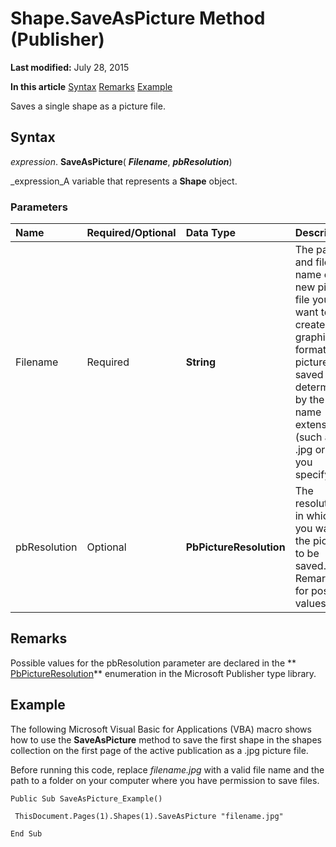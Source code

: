 
# Shape.SaveAsPicture Method (Publisher)

 **Last modified:** July 28, 2015

 **In this article**
 [Syntax](#sectionSection0)
 [Remarks](#sectionSection1)
 [Example](#sectionSection2)


Saves a single shape as a picture file.


## Syntax
<a name="sectionSection0"> </a>

 _expression_. **SaveAsPicture**( **_Filename_**,  **_pbResolution_**)

 _expression_A variable that represents a  **Shape** object.


### Parameters



|**Name**|**Required/Optional**|**Data Type**|**Description**|
|:-----|:-----|:-----|:-----|
|Filename|Required| **String**|The path and file name of the new picture file you want to create. The graphics format the picture is saved in is determined by the file name extension (such as .jpg or .gif) you specify.|
|pbResolution|Optional| **PbPictureResolution**|The resolution in which you want the picture to be saved. See Remarks for possible values.|

## Remarks
<a name="sectionSection1"> </a>

Possible values for the pbResolution parameter are declared in the  ** [PbPictureResolution](91e32ccf-60bc-f263-795e-0e614c7e7144.md)** enumeration in the Microsoft Publisher type library.


## Example
<a name="sectionSection2"> </a>

The following Microsoft Visual Basic for Applications (VBA) macro shows how to use the  **SaveAsPicture** method to save the first shape in the shapes collection on the first page of the active publication as a .jpg picture file.

Before running this code, replace  _filename.jpg_ with a valid file name and the path to a folder on your computer where you have permission to save files.




```
Public Sub SaveAsPicture_Example() 
 
 ThisDocument.Pages(1).Shapes(1).SaveAsPicture "filename.jpg" 
 
End Sub 

```

